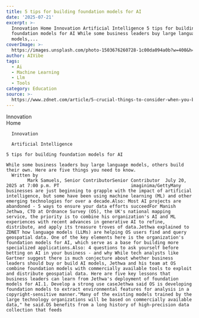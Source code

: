 ```yaml
---
title: 5 tips for building foundation models for AI
date: '2025-07-21'
excerpt: >-
  Innovation Home Innovation Artificial Intelligence 5 tips for building
  foundation models for AI While some business leaders buy large language
  models,...
coverImage: >-
  https://images.unsplash.com/photo-1503676260728-1c00da094a0b?w=400&h=200&fit=crop&auto=format
author: AIVibe
tags:
  - Ai
  - Machine Learning
  - Llm
  - Tools
category: Education
source: >-
  https://www.zdnet.com/article/5-crucial-things-to-consider-when-you-build-foundation-models-for-ai/
---
```

Innovation      
      Home
    
      Innovation
    
      Artificial Intelligence
       
    5 tips for building foundation models for AI
     
    While some business leaders buy large language models, others build their own. Here are five things you need to know.
      Written by 
            Mark Samuels, Senior ContributorSenior Contributor  July 20, 2025 at 7:00 p.m. PT                           imaginima/GettyMany businesses are just beginning to grapple with the impact of artificial intelligence, but some have been using machine learning (ML) and other emerging technologies for over a decade.Also: Most AI projects are abandoned - 5 ways to ensure your data efforts succeedFor Manish Jethwa, CTO at Ordnance Survey (OS), the UK's national mapping service, the priority is to combine his organization's AI and ML experiences with recent advances in generative AI to refine, distribute, and apply its treasure troves of data.Jethwa explained to ZDNET how language models (LLMs) are helping OS users find and query geospatial data. One of the key elements here is the organization's foundation models for AI, which serve as a base for building more specialized applications.Also: 4 questions to ask yourself before betting on AI in your business - and why While tech analysts like Gartner suggest there is much conjecture about whether business leaders should buy or build AI models, Jethwa and his team at OS combine foundation models with commercially available tools to exploit and distribute geospatial data. Here are five key lessons that business leaders can learn from Jethwa's deployment of foundation models for AI.1. Develop a strong use caseJethwa said OS is developing foundation models to extract environmental features for analysis in a copyright-sensitive manner."Many of the existing models trained by the large technology organizations will be based on commercially available data," he said.OS benefits from a long history of high-precision data collection that feeds 
